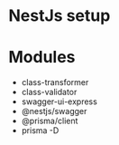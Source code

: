 # NestJs setup

# Modules

-   class-transformer
-   class-validator
-   swagger-ui-express
-   @nestjs/swagger
-   @prisma/client
-   prisma -D
